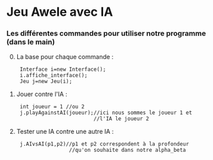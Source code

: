 
# Jeu Awele avec IA 

### Les différentes commandes pour utiliser notre programme (dans le main)

0) La base pour chaque commande :

        Interface i=new Interface();
        i.affiche_interface();
        Jeu j=new Jeu(i);

1) Jouer contre l'IA :

        int joueur = 1 //ou 2
        j.playAgainstAI(joueur);//ici nous sommes le joueur 1 et 
                                //l'IA le joueur 2

2) Tester une IA contre une autre IA :

        j.AIvsAI(p1,p2)//p1 et p2 correspondent à la profondeur 
                        //qu'on souhaite dans notre alpha_beta
